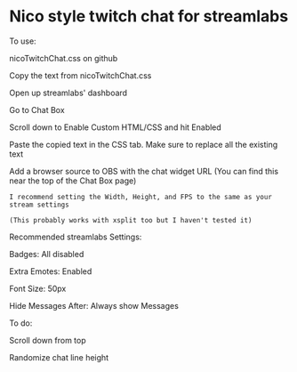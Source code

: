 # Nico style twitch chat for streamlabs

To use:

nicoTwitchChat.css on github

Copy the text from nicoTwitchChat.css 

Open up streamlabs' dashboard

Go to Chat Box

Scroll down to Enable Custom HTML/CSS and hit Enabled

Paste the copied text in the CSS tab. Make sure to replace all the existing text

Add a browser source to OBS with the chat widget URL (You can find this near the top of the Chat Box page)

	I recommend setting the Width, Height, and FPS to the same as your stream settings
	
	(This probably works with xsplit too but I haven't tested it)



Recommended streamlabs Settings:


Badges: All disabled

Extra Emotes: Enabled

Font Size: 50px

Hide Messages After: Always show Messages




To do:

Scroll down from top

Randomize chat line height

